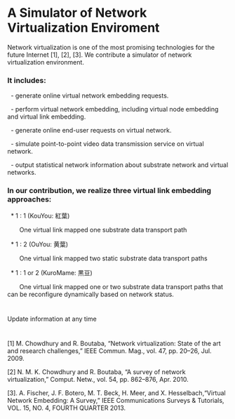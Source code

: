# A Simulator of Network Virtualization Enviroment

Network virtualization is one of the most promising technologies for the future Internet [1], [2], [3].
We contribute a simulator of network virtualization environment. 

### It includes:

   - generate online virtual network embedding requests.

   - perform virtual network embedding, including virtual node embedding and virtual link embedding.  

   - generate online end-user requests on virtual network.

   - simulate point-to-point video data transmission service on virtual network.

   - output statistical network information about substrate network and virtual networks.
 


### In our contribution, we realize three virtual link embedding approaches:

   * 1 : 1  (KouYou: 紅葉)
   
        One virtual link mapped one substrate data transport path
        
   * 1 : 2  (OuYou: 黄葉)
   
        One virtual link mapped two static substrate data transport paths
   
   * 1 : 1 or 2 (KuroMame: 黒豆)
   
        One virtual link mapped one or two substrate data transport paths that can be reconfigure dynamically based on network status.
        
#
Update information at any time

#
[1] M. Chowdhury and R. Boutaba, “Network virtualization: State of the art and research challenges,” IEEE Commun. Mag., vol. 47, pp. 20–26, Jul. 2009. 

[2] N. M. K. Chowdhury and R. Boutaba, “A survey of network virtualization,” Comput. Netw., vol. 54, pp. 862–876, Apr. 2010. 

[3]. A. Fischer, J. F. Botero, M. T. Beck, H. Meer, and X. Hesselbach,“Virtual Network Embedding: A Survey,”   IEEE Communications Surveys & Tutorials, VOL. 15, NO. 4, FOURTH QUARTER 2013.
